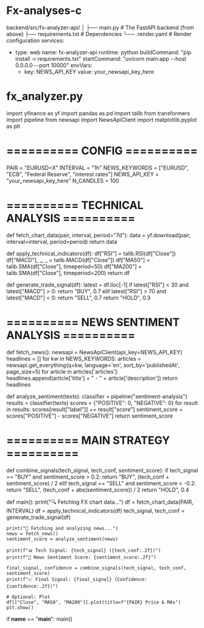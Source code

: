 # Fx-analyses-c
backend/src/fx-analyzer-api/
│
├── main.py             # The FastAPI backend (from above)
├── requirements.txt    # Dependencies
└── .render.yaml        # Render configuration
services:
  - type: web
    name: fx-analyzer-api
    runtime: python
    buildCommand: "pip install -r requirements.txt"
    startCommand: "uvicorn main:app --host 0.0.0.0 --port 10000"
    envVars:
      - key: NEWS_API_KEY
        value: your_newsapi_key_here
# fx_analyzer.py
import yfinance as yf
import pandas as pd
import talib
from transformers import pipeline
from newsapi import NewsApiClient
import matplotlib.pyplot as plt

# ========== CONFIG ==========
PAIR = "EURUSD=X"
INTERVAL = "1h"
NEWS_KEYWORDS = ["EURUSD", "ECB", "Federal Reserve", "interest rates"]
NEWS_API_KEY = "your_newsapi_key_here"
N_CANDLES = 100

# ========== TECHNICAL ANALYSIS ==========
def fetch_chart_data(pair, interval, period="7d"):
    data = yf.download(pair, interval=interval, period=period)
    return data

def apply_technical_indicators(df):
    df["RSI"] = talib.RSI(df["Close"])
    df["MACD"], _, _ = talib.MACD(df["Close"])
    df["MA50"] = talib.SMA(df["Close"], timeperiod=50)
    df["MA200"] = talib.SMA(df["Close"], timeperiod=200)
    return df

def generate_trade_signal(df):
    latest = df.iloc[-1]
    if latest["RSI"] < 30 and latest["MACD"] > 0:
        return "BUY", 0.7
    elif latest["RSI"] > 70 and latest["MACD"] < 0:
        return "SELL", 0.7
    return "HOLD", 0.3

# ========== NEWS SENTIMENT ANALYSIS ==========
def fetch_news():
    newsapi = NewsApiClient(api_key=NEWS_API_KEY)
    headlines = []
    for kw in NEWS_KEYWORDS:
        articles = newsapi.get_everything(q=kw, language='en', sort_by='publishedAt', page_size=5)
        for article in articles['articles']:
            headlines.append(article['title'] + " - " + article['description'])
    return headlines

def analyze_sentiment(texts):
    classifier = pipeline("sentiment-analysis")
    results = classifier(texts)
    scores = {"POSITIVE": 0, "NEGATIVE": 0}
    for result in results:
        scores[result["label"]] += result["score"]
    sentiment_score = scores["POSITIVE"] - scores["NEGATIVE"]
    return sentiment_score

# ========== MAIN STRATEGY ==========
def combine_signals(tech_signal, tech_conf, sentiment_score):
    if tech_signal == "BUY" and sentiment_score > 0.2:
        return "BUY", (tech_conf + sentiment_score) / 2
    elif tech_signal == "SELL" and sentiment_score < -0.2:
        return "SELL", (tech_conf + abs(sentiment_score)) / 2
    return "HOLD", 0.4

def main():
    print("🔍 Fetching FX chart data...")
    df = fetch_chart_data(PAIR, INTERVAL)
    df = apply_technical_indicators(df)
    tech_signal, tech_conf = generate_trade_signal(df)

    print("📰 Fetching and analyzing news...")
    news = fetch_news()
    sentiment_score = analyze_sentiment(news)

    print(f"📊 Tech Signal: {tech_signal} ({tech_conf:.2f})")
    print(f"🧠 News Sentiment Score: {sentiment_score:.2f}")

    final_signal, confidence = combine_signals(tech_signal, tech_conf, sentiment_score)
    print(f"📈 Final Signal: {final_signal} (Confidence: {confidence:.2f})")

    # Optional: Plot
    df[["Close", "MA50", "MA200"]].plot(title=f"{PAIR} Price & MAs")
    plt.show()

if __name__ == "__main__":
    main()
